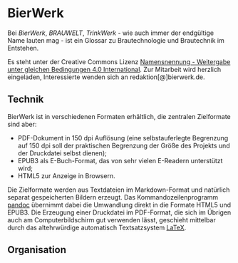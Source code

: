 # BierWerk

Bei *BierWerk*, *BRAUWELT*, *TrinkWerk* - wie auch immer der endgültige Name lauten mag - ist ein Glossar zu Brautechnologie und Brautechnik im Entstehen.

Es steht unter der Creative Commons Lizenz [Namensnennung - Weitergabe unter gleichen Bedingungen 4.0 International](https://creativecommons.org/licenses/by-sa/4.0/deed.de).
Zur Mitarbeit wird herzlich eingeladen, Interessierte wenden sich an redaktion[@]bierwerk.de.

## Technik

BierWerk ist in verschiedenen Formaten erhältlich, die zentralen Zielformate sind aber:
* PDF-Dokument in 150 dpi Auflösung (eine selbstauferlegte Begrenzung auf 150 dpi soll der praktischen Begrenzung der Größe des Projekts und der Druckdatei selbst dienen);
* EPUB3 als E-Buch-Format, das von sehr vielen E-Readern unterstützt wird;
* HTML5 zur Anzeige in Browsern.

Die Zielformate werden aus Textdateien im Markdown-Format und natürlich separat gespeicherten Bildern erzeugt.
Das Kommandozeilenprogramm [pandoc](https://pandoc.org/) übernimmt dabei die Umwandlung direkt in die Formate HTML5 und EPUB3.
Die Erzeugung einer Druckdatei im PDF-Format, die sich im Übrigen auch am Computerbildschirm gut verwenden lässt, geschieht mittelbar durch das altehrwürdige automatisch Textsatzsystem [LaTeX](https://www.latex-project.org/).

## Organisation


